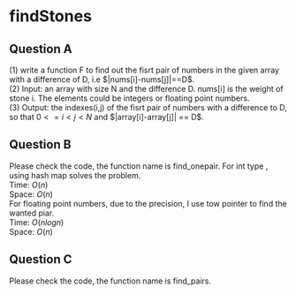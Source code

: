 # findStones

## Question A
  (1) write a function F to find out the fisrt pair of numbers in the given array with a difference of D, i.e $\|nums[i]-nums[j]|==D\$.   
  (2) Input:  an array with size N and the difference D. nums[i] is the weight of stone i. The elements could be integers or floating point numbers.  
  (3) Output: the indexes(i,j) of the fisrt pair of numbers with a difference to  D, so that  $0 <= i < j < N$ and $\|array[i]-array[j]| == D\$.  
                         
             

## Question B 
Please check the code, the function name is find_onepair.
For int type , using hash map solves the problem.  
Time: $O(n)$  
Space: $O(n)$  
For floating point numbers, due to the precision, I use tow pointer to find the wanted piar.  
Time: $O(nlogn)$  
Space: $O(n)$  
## Question C
Please check the code, the function name is find_pairs.
